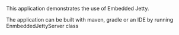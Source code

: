 
This application demonstrates the use of Embedded Jetty.

The application can be built with maven, gradle or an IDE by running EnmbeddedJettyServer class
